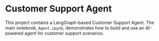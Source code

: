 # Customer Support Agent

This project contains a LangGraph-based Customer Support Agent. The main notebook, `Agent.ipynb`, demonstrates how to build and use an AI-powered agent for customer support scenarios.
